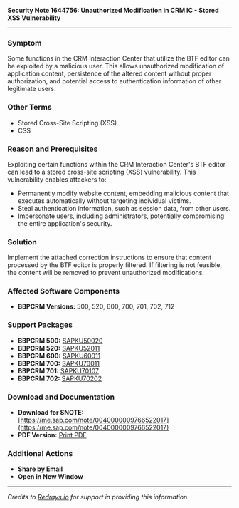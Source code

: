 **Security Note 1644756: Unauthorized Modification in CRM IC - Stored XSS Vulnerability**

---

### **Symptom**
Some functions in the CRM Interaction Center that utilize the BTF editor can be exploited by a malicious user. This allows unauthorized modification of application content, persistence of the altered content without proper authorization, and potential access to authentication information of other legitimate users.

### **Other Terms**
- Stored Cross-Site Scripting (XSS)
- CSS

### **Reason and Prerequisites**
Exploiting certain functions within the CRM Interaction Center's BTF editor can lead to a stored cross-site scripting (XSS) vulnerability. This vulnerability enables attackers to:

- Permanently modify website content, embedding malicious content that executes automatically without targeting individual victims.
- Steal authentication information, such as session data, from other users.
- Impersonate users, including administrators, potentially compromising the entire application's security.

### **Solution**
Implement the attached correction instructions to ensure that content processed by the BTF editor is properly filtered. If filtering is not feasible, the content will be removed to prevent unauthorized modifications.

### **Affected Software Components**
- **BBPCRM Versions:** 500, 520, 600, 700, 701, 702, 712

### **Support Packages**
- **BBPCRM 500:** [SAPKU50020](https://me.sap.com/supportpackage/SAPKU50020)
- **BBPCRM 520:** [SAPKU52011](https://me.sap.com/supportpackage/SAPKU52011)
- **BBPCRM 600:** [SAPKU60011](https://me.sap.com/supportpackage/SAPKU60011)
- **BBPCRM 700:** [SAPKU70011](https://me.sap.com/supportpackage/SAPKU70011)
- **BBPCRM 701:** [SAPKU70107](https://me.sap.com/supportpackage/SAPKU70107)
- **BBPCRM 702:** [SAPKU70202](https://me.sap.com/supportpackage/SAPKU70202)

### **Download and Documentation**
- **Download for SNOTE:** [https://me.sap.com/note/0040000009766522017](https://me.sap.com/note/0040000009766522017)
- **PDF Version:** [Print PDF](https://me.sap.com/sap/support/sfm/notes/print/0001644756?language=en-US&token=C39A143B86D50EF2FFE0FE0F97B27998)

### **Additional Actions**
- **Share by Email**
- **Open in New Window**

---

*Credits to [Redrays.io](https://redrays.io) for support in providing this information.*
